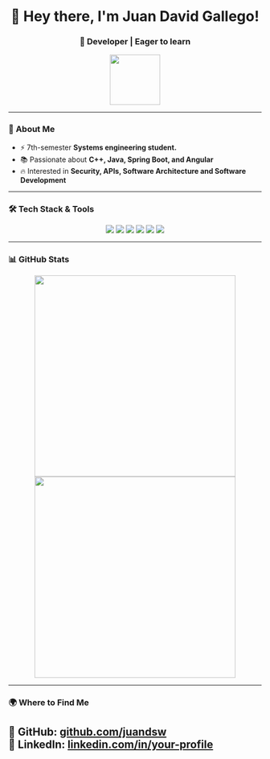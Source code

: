 <h1 align="center">👋 Hey there, I'm Juan David Gallego!</h1>
<h3 align="center">🚀 Developer | Eager to learn </h3>

<p align="center">
  <img src="https://media.giphy.com/media/hvRJCLFzcasrR4ia7z/giphy.gif" width="100"/>
</p>

---

### 🚀 **About Me**
- ⚡ 7th-semester **Systems engineering student.**
- 📚 Passionate about **C++, Java, Spring Boot, and Angular**
- 🔥 Interested in **Security, APIs, Software Architecture and Software Development**    

---

### 🛠 **Tech Stack & Tools**
<p align="center">
  <img src="https://img.shields.io/badge/Java-ED8B00?style=for-the-badge&logo=java&logoColor=white"/>
  <img src="https://img.shields.io/badge/Spring%20Boot-6DB33F?style=for-the-badge&logo=spring-boot&logoColor=white"/>
  <img src="https://img.shields.io/badge/C++-00599C?style=for-the-badge&logo=c%2B%2B&logoColor=white"/>
  <img src="https://img.shields.io/badge/Angular-DD0031?style=for-the-badge&logo=angular&logoColor=white"/>
  <img src="https://img.shields.io/badge/Docker-2496ED?style=for-the-badge&logo=docker&logoColor=white"/>
  <img src="https://img.shields.io/badge/AWS-FF9900?style=for-the-badge&logo=amazonaws&logoColor=white"/>
</p>

---

### 📊 **GitHub Stats**
<p align="center">
  <img src="https://github-readme-stats.vercel.app/api?username=juandsw&show_icons=true&theme=radical" width="400"/>
  <img src="https://github-readme-streak-stats.herokuapp.com/?user=juandsw&theme=radical" width="400"/>
</p>

---

### 🌍 **Where to Find Me**
📌 **GitHub:** [github.com/juandsw](https://github.com/juandsw)  
📌 **LinkedIn:** [linkedin.com/in/your-profile](https://linkedin.com/in/your-profile) 
---
